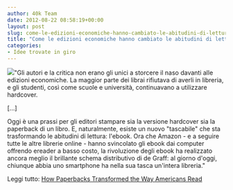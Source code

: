 ```yaml
---
author: 40k Team
date: 2012-08-22 08:58:19+00:00
layout: post
slug: come-le-edizioni-economiche-hanno-cambiato-le-abitudini-di-lettura
title: "Come le edizioni economiche hanno cambiato le abitudini di lettura"
categories:
- Idee trovate in giro
---
```


![](http://40k.it/wp-content/uploads/2012/08/paperback-revolution.jpeg)"Gli autori e la critica non erano gli unici a storcere il naso davanti alle edizioni economiche. La maggior parte dei librai rifiutava di averli in libreria, e gli studenti, così come scuole e università, continuavano a utilizzare hardcover.

[...]

Oggi è una prassi per gli editori stampare sia la versione hardcover sia la paperback di un libro. E, naturalmente, esiste un nuovo "tascabile" che sta trasformando le abitudini di lettura: l'ebook. Ora che Amazon - e a seguire tutte le altre librerie online - hanno svincolato gli ebook dai computer offrendo ereader a basso costo, la rivoluzione degli ebook ha realizzato ancora meglio il brillante schema distributivo di de Graff: al giorno d'oggi, chiunque abbia uno smartphone ha nella sua tasca un'intera libreria."

Leggi tutto: [How Paperbacks Transformed the Way Americans Read](http://www.mentalfloss.com/blogs/archives/137715)

